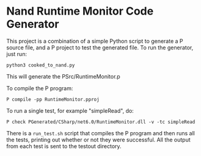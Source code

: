 # Nand Runtime Monitor Code Generator

This project is a combination of a simple Python script to generate a P source
file, and a P project to test the generated file. To run the generator, just
run:

```
python3 cooked_to_nand.py
```

This will generate the PSrc/RuntimeMonitor.p

To compile the P program:

```
P compile -pp RuntimeMonitor.pproj
```

To run a single test, for example "simpleRead", do:

```
P check PGenerated/CSharp/net6.0/RuntimeMonitor.dll -v -tc simpleRead
```

There is a `run_test.sh` script that compiles the P program and then runs
all the tests, printing out whether or not they were successful. All the output
from each test is sent to the testout directory.
